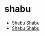 # shabu

 * [Shabu Shabu](../index/s/shabu-shabu-235825.json)
 * [Shabu Shabu](../index/s/shabu-shabu-235825.json)

